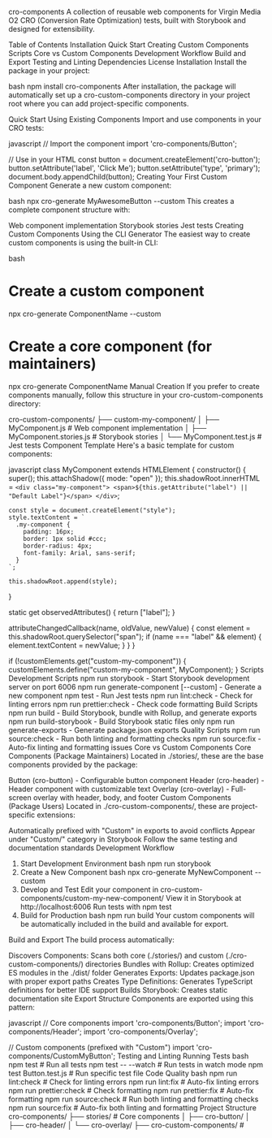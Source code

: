 cro-components
A collection of reusable web components for Virgin Media O2 CRO (Conversion Rate Optimization) tests, built with Storybook and designed for extensibility.

Table of Contents
Installation
Quick Start
Creating Custom Components
Scripts
Core vs Custom Components
Development Workflow
Build and Export
Testing and Linting
Dependencies
License
Installation
Install the package in your project:

bash
npm install cro-components
After installation, the package will automatically set up a cro-custom-components directory in your project root where you can add project-specific components.

Quick Start
Using Existing Components
Import and use components in your CRO tests:

javascript
// Import the component
import 'cro-components/Button';

// Use in your HTML
const button = document.createElement('cro-button');
button.setAttribute('label', 'Click Me');
button.setAttribute('type', 'primary');
document.body.appendChild(button);
Creating Your First Custom Component
Generate a new custom component:

bash
npx cro-generate MyAwesomeButton --custom
This creates a complete component structure with:

Web component implementation
Storybook stories
Jest tests
Creating Custom Components
Using the CLI Generator
The easiest way to create custom components is using the built-in CLI:

bash
# Create a custom component
npx cro-generate ComponentName --custom

# Create a core component (for maintainers)
npx cro-generate ComponentName
Manual Creation
If you prefer to create components manually, follow this structure in your cro-custom-components directory:

cro-custom-components/
├── custom-my-component/
│   ├── MyComponent.js          # Web component implementation
│   ├── MyComponent.stories.js  # Storybook stories
│   └── MyComponent.test.js     # Jest tests
Component Template
Here's a basic template for custom components:

javascript
class MyComponent extends HTMLElement {
  constructor() {
    super();
    this.attachShadow({ mode: "open" });
    this.shadowRoot.innerHTML = `
      <div class="my-component">
        <span>${this.getAttribute("label") || "Default Label"}</span>
      </div>
    `;

    const style = document.createElement("style");
    style.textContent = `
      .my-component {
        padding: 16px;
        border: 1px solid #ccc;
        border-radius: 4px;
        font-family: Arial, sans-serif;
      }
    `;

    this.shadowRoot.append(style);
  }

  static get observedAttributes() {
    return ["label"];
  }

  attributeChangedCallback(name, oldValue, newValue) {
    const element = this.shadowRoot.querySelector("span");
    if (name === "label" && element) {
      element.textContent = newValue;
    }
  }
}

if (!customElements.get("custom-my-component")) {
  customElements.define("custom-my-component", MyComponent);
}
Scripts
Development Scripts
npm run storybook - Start Storybook development server on port 6006
npm run generate-component <name> [--custom] - Generate a new component
npm test - Run Jest tests
npm run lint:check - Check for linting errors
npm run prettier:check - Check code formatting
Build Scripts
npm run build - Build Storybook, bundle with Rollup, and generate exports
npm run build-storybook - Build Storybook static files only
npm run generate-exports - Generate package.json exports
Quality Scripts
npm run source:check - Run both linting and formatting checks
npm run source:fix - Auto-fix linting and formatting issues
Core vs Custom Components
Core Components (Package Maintainers)
Located in ./stories/, these are the base components provided by the package:

Button (cro-button) - Configurable button component
Header (cro-header) - Header component with customizable text
Overlay (cro-overlay) - Full-screen overlay with header, body, and footer
Custom Components (Package Users)
Located in ./cro-custom-components/, these are project-specific extensions:

Automatically prefixed with "Custom" in exports to avoid conflicts
Appear under "Custom/" category in Storybook
Follow the same testing and documentation standards
Development Workflow
1. Start Development Environment
bash
npm run storybook
2. Create a New Component
bash
npx cro-generate MyNewComponent --custom
3. Develop and Test
Edit your component in cro-custom-components/custom-my-new-component/
View it in Storybook at http://localhost:6006
Run tests with npm test
4. Build for Production
bash
npm run build
Your custom components will be automatically included in the build and available for export.

Build and Export
The build process automatically:

Discovers Components: Scans both core (./stories/) and custom (./cro-custom-components/) directories
Bundles with Rollup: Creates optimized ES modules in the ./dist/ folder
Generates Exports: Updates package.json with proper export paths
Creates Type Definitions: Generates TypeScript definitions for better IDE support
Builds Storybook: Creates static documentation site
Export Structure
Components are exported using this pattern:

javascript
// Core components
import 'cro-components/Button';
import 'cro-components/Header';
import 'cro-components/Overlay';

// Custom components (prefixed with "Custom")
import 'cro-components/CustomMyButton';
Testing and Linting
Running Tests
bash
npm test                    # Run all tests
npm test -- --watch        # Run tests in watch mode
npm test Button.test.js     # Run specific test file
Code Quality
bash
npm run lint:check          # Check for linting errors
npm run lint:fix           # Auto-fix linting errors
npm run prettier:check     # Check formatting
npm run prettier:fix       # Auto-fix formatting
npm run source:check       # Run both linting and formatting checks
npm run source:fix         # Auto-fix both linting and formatting
Project Structure
cro-components/
├── stories/                          # Core components
│   ├── cro-button/
│   ├── cro-header/
│   └── cro-overlay/
├── cro-custom-components/            #

